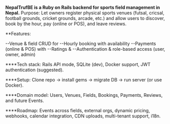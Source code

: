**NepalTrufBE is a Ruby on Rails backend for sports field management in Nepal.**
Purpose: Let owners register physical sports venues (futsal, cricsal, football grounds, cricket grounds, arcade, etc.) and allow users to discover, book by the hour, pay (online or POS), and leave reviews.


**Features:

--Venue & field CRUD for 
--Hourly booking with availability 
--Payments (online & POS) with 
--Ratings & 
--Authentication & role-based access (user, owner, admin)


****Tech stack: Rails API mode, SQLite (dev), Docker support, JWT authentication (suggested).


****Setup: Clone repo → install gems → migrate DB → run server (or use Docker).


****Domain model: Users, Venues, Fields, Bookings, Payments, Reviews, and future Events.


****Roadmap: Events across fields, external orgs, dynamic pricing, webhooks, calendar integration, CDN uploads, multi-tenant support, i18n.

